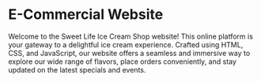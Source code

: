 # E-Commercial Website
Welcome to the Sweet Life Ice Cream Shop website! This online platform is your gateway to a delightful ice cream experience. Crafted using HTML, CSS, and JavaScript, our website offers a seamless and immersive way to explore our wide range of flavors, place orders conveniently, and stay updated on the latest specials and events.
